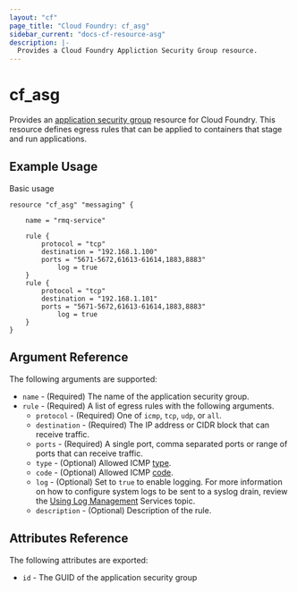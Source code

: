 ```yaml
---
layout: "cf"
page_title: "Cloud Foundry: cf_asg"
sidebar_current: "docs-cf-resource-asg"
description: |-
  Provides a Cloud Foundry Appliction Security Group resource.
---
```


# cf\_asg

Provides an [application security group](https://docs.cloudfoundry.org/adminguide/app-sec-groups.html) 
resource for Cloud Foundry. This resource defines egress rules that can be applied to containers that 
stage and run applications.

## Example Usage

Basic usage

```
resource "cf_asg" "messaging" {

	name = "rmq-service"
	
    rule {
        protocol = "tcp"
        destination = "192.168.1.100"
        ports = "5671-5672,61613-61614,1883,8883"
		    log = true
    }
    rule {
        protocol = "tcp"
        destination = "192.168.1.101"
        ports = "5671-5672,61613-61614,1883,8883"
		    log = true
    }
}
```

## Argument Reference

The following arguments are supported:

* `name` - (Required) The name of the application security group.
* `rule` - (Required) A list of egress rules with the following arguments.
  - `protocol` - (Required) One of `icmp`, `tcp`, `udp`, or `all`.
  - `destination` - (Required) The IP address or CIDR block that can receive traffic.
  - `ports` - (Required) A single port, comma separated ports or range of ports that can receive traffic.
  - `type` - (Optional) Allowed ICMP [type](https://www.iana.org/assignments/icmp-parameters/icmp-parameters.xhtml#icmp-parameters-types).
  - `code` - (Optional) Allowed ICMP [code](https://www.iana.org/assignments/icmp-parameters/icmp-parameters.xhtml#icmp-parameters-codes).
  - `log` - (Optional) Set to `true` to enable logging. For more information on how to configure system logs to be sent to a syslog drain, review the [Using Log Management](https://docs.pivotal.io/pivotalcf/devguide/services/log-management.html) Services topic.
  - `description` - (Optional) Description of the rule.

## Attributes Reference

The following attributes are exported:

* `id` - The GUID of the application security group

